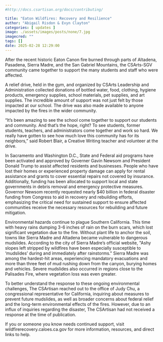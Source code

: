 ```yaml
---
#http://docs.csartisan.org/docs/contributing/

title: "Eaton Wildfires: Recovery and Resilience"
author: "Abigail Risdon & Evyn Clayton"
categories: [ updates ]
image: ./assets/images/posts/none/7.jpg
imagecred: ""
tags: []
date: 2025-02-28 12:29:00
---
```

After the recent historic Eaton Canon fire burned through parts of Altadena, Pasadena, Sierra Madre, and the San Gabriel Mountains, the CSArts-SGV community came together to support the many students and staff who were affected.

A relief drive, held in the gym, and organized by CSArts Leadership and Administration collected donations of bottled water, food, clothing, hygiene products, emergency supplies, school materials, pet supplies, and art supplies. The incredible amount of support was not just felt by those impacted at our school. The drive was also made available to anyone impacted by the fires in the wider community.

“It’s been amazing to see the school come together to support our students and community. And that’s the hope, right? To see students, former students, teachers, and administrators come together and work so hard. We really have gotten to see how much love this community has for its neighbors,” said Robert Blair, a Creative Writing teacher and volunteer  at the drive. 

In Sacramento and Washington D.C., State and Federal aid programs have been activated and approved by Governer Gavin Newsom and  President Donald  Trump to assist affected residents and businesses. People who have lost their homes or experienced property damage can apply for rental assistance and grants to cover essential repairs not covered by insurance. Additionally, funding has been allocated to support local and state governments in debris removal and emergency protective measures. Governor Newsom recently requested nearly $40 billion in federal disaster funding from Congress to aid in recovery and rebuilding efforts, emphasizing the critical need for sustained support to ensure affected communities receive the necessary resources for rebuilding and future mitigation.

Environmental hazards continue to plague Southern California. This time with heavy rains dumping 3-6 inches of rain on the burn scars, which lost significant vegetation due to the fire. Without plant life to anchor the soil, towns like Sierra Madre and Altadena became vulnerable to dangerous mudslides. According to the city of Sierra Madre’s official website, "Ashy slopes left stripped by wildfires have been especially susceptible to ‘mudslides’ during and immediately after rainstorms." Sierra Madre was among the hardest-hit areas, experiencing mandatory evacuations and more than three feet of mud rushing down from the canyon, burying homes and vehicles. Severe mudslides also occurred in regions close to the Palisades Fire, where vegetation loss was even greater.

To better understand the response to these ongoing environmental challenges, The CSArtisan reached out to the office of Judy Chu, a congressional representative for California, inquiring about measures to prevent future mudslides, as well as broader concerns about federal relief and the long-term environmental effects of the fires. However, due to an influx of inquiries regarding the disaster, The CSArtisan had not received a response at the time of publication.

If you or someone you know needs continued support, visit wildfirerecovery.caloes.ca.gov for more information, resources, and direct links to help.